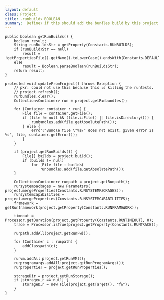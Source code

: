 ```yaml
---
layout: default
class: Project
title: -runbuilds BOOLEAN
summary:  Defines if this should add the bundles build by this project to the -runbundles. For a bndrun file this is default false, for a bnd file this is default true.
---
```


	public boolean getRunBuilds() {
		boolean result;
		String runBuildsStr = getProperty(Constants.RUNBUILDS);
		if (runBuildsStr == null)
			result = !getPropertiesFile().getName().toLowerCase().endsWith(Constants.DEFAULT_BNDRUN_EXTENSION);
		else
			result = Boolean.parseBoolean(runBuildsStr);
		return result;
	}

	protected void updateFromProject() throws Exception {
		// pkr: could not use this because this is killing the runtests.
		// project.refresh();
		runbundles.clear();
		Collection<Container> run = project.getRunbundles();

		for (Container container : run) {
			File file = container.getFile();
			if (file != null && (file.isFile() || file.isDirectory())) {
				runbundles.add(file.getAbsolutePath());
			} else {
				error("Bundle file \"%s\" does not exist, given error is %s", file, container.getError());
			}
		}

		if (project.getRunBuilds()) {
			File[] builds = project.build();
			if (builds != null)
				for (File file : builds)
					runbundles.add(file.getAbsolutePath());
		}

		Collection<Container> runpath = project.getRunpath();
		runsystempackages = new Parameters( project.mergeProperties(Constants.RUNSYSTEMPACKAGES));
		runsystemcapabilities = project.mergeProperties(Constants.RUNSYSTEMCAPABILITIES);
		framework = getRunframework(project.getProperty(Constants.RUNFRAMEWORK));

		timeout = Processor.getDuration(project.getProperty(Constants.RUNTIMEOUT), 0);
		trace = Processor.isTrue(project.getProperty(Constants.RUNTRACE));

		runpath.addAll(project.getRunFw());

		for (Container c : runpath) {
			addClasspath(c);
		}

		runvm.addAll(project.getRunVM());
		runprogramargs.addAll(project.getRunProgramArgs());
		runproperties = project.getRunProperties();

		storageDir = project.getRunStorage();
		if (storageDir == null) {
			storageDir = new File(project.getTarget(), "fw");
		}
	}